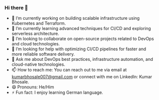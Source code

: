 ### Hi there 👋

- 🔭 I’m currently working on building scalable infrastructure using Kubernetes and Terraform.
- 🌱 I’m currently learning advanced techniques for CI/CD and exploring serverless architecture.
- 👯 I’m looking to collaborate on open-source projects related to DevOps and cloud technologies.
- 🤔 I’m looking for help with optimizing CI/CD pipelines for faster and more reliable software delivery.
- 💬 Ask me about DevOps best practices, infrastructure automation, and cloud-native technologies.
- 📫 How to reach me: You can reach out to me via email at kumarbhosale007@gmail.com or connect with me on LinkedIn: Kumar Bhosale.
- 😄 Pronouns: He/Him
- ⚡ Fun fact: I enjoy learning German language.
